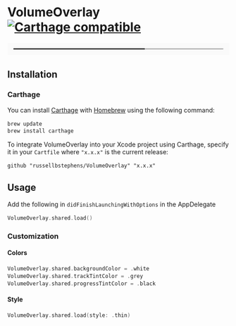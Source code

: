 # VolumeOverlay [![Carthage compatible](https://img.shields.io/badge/Carthage-compatible-4BC51D.svg?style=flat)](https://github.com/Carthage/Carthage)

![VolumeOverlay: Drop-in Replacement Volume Overlay for iOS](https://github.com/russellbstephens/VolumeOverlay/blob/master/imgs/style_full.png)

## Installation

### Carthage

You can install [Carthage](https://github.com/Carthage/Carthage) with [Homebrew](http://brew.sh/) using the following command:

```bash
brew update
brew install carthage
```
To integrate VolumeOverlay into your Xcode project using Carthage, specify it in your `Cartfile` where `"x.x.x"` is the current release:

```ogdl
github "russellbstephens/VolumeOverlay" "x.x.x"
```

## Usage

Add the following in `didFinishLaunchingWithOptions` in the AppDelegate
```swift
VolumeOverlay.shared.load()
```

### Customization

#### Colors

```swift
VolumeOverlay.shared.backgroundColor = .white
VolumeOverlay.shared.trackTintColor = .grey
VolumeOverlay.shared.progressTintColor = .black
```

#### Style

```swift
VolumeOverlay.shared.load(style: .thin)
```
